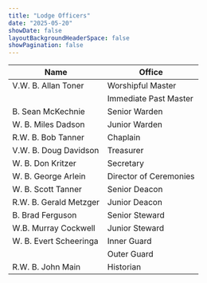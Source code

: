 ```yaml
---
title: "Lodge Officers"
date: "2025-05-20"
showDate: false
layoutBackgroundHeaderSpace: false
showPagination: false
---
```


| <div>**Name** </div>| <div>**Office**</div>|
| ----------- | ----------- |
| V.W. B. Allan Toner | Worshipful Master |
|  | Immediate Past Master |
| B. Sean McKechnie  | Senior Warden |
| W. B. Miles Dadson | Junior Warden |
| R.W. B. Bob Tanner | Chaplain |
| V.W. B. Doug Davidson | Treasurer |
| W. B. Don Kritzer | Secretary |
| W. B. George Arlein | Director of Ceremonies |
| W. B. Scott Tanner | Senior Deacon |
| R.W. B. Gerald Metzger | Junior Deacon |
| B. Brad Ferguson | Senior Steward |
| W.B. Murray Cockwell | Junior Steward |
| W. B. Evert Scheeringa | Inner Guard |
| | Outer Guard |
| R.W. B. John Main | Historian |